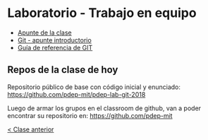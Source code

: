 # Laboratorio - Trabajo en equipo

- [Apunte de la clase](https://drive.google.com/file/d/1s-ACSAjGru4FdsjVsDRly5dOlfm_Yzmg/view)
- [Git - apunte introductorio](https://docs.google.com/document/d/166ksg4rSAIrYWStR5yHrUQjFp1OY3DvSoLMcA8CYc34/edit#heading=h.7urotmir6l2i)
- [Guía de referencia de GIT](https://docs.google.com/document/d/147cqUY86wWVoJ86Ce0NoX1R78CwoCOGZtF7RugUvzFg/edit#heading=h.pfzudah6sze2)

## Repos de la clase de hoy

Repositorio público de base con código inicial y enunciado: https://github.com/pdep-mit/pdep-lab-git-2018

Luego de armar los grupos en el classroom de github, van a poder encontrar su repositorio en: https://github.com/pdep-mit

[< Clase anterior](https://github.com/pdep-mit/bitacora-de-clase/blob/master/clase-04.md)
